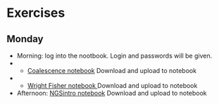 # Exercises

## Monday
- Morning: log into the nootbook. Login and passwords will be given.
- - [Coalescence notebook](CoulTutorial.ipynb) Download and upload to notebook
- - [Wright Fisher notebook ](WrightFisherTutorial.ipynb) Download and upload to notebook
- Afternoon: [NGSintro notebook](NGSintro.ipynb) Download and upload to notebook

<!-- 
## Tuesday
- Morning: [NGS inference notebook](NGS_inference.ipynb) Download and upload to notebook
- Afternoon: [Admixture inference notebook](admixExercise_popgen24.ipynb) Download and upload to notebook
- - Solutions: [Solutions to the exercises](AdmixtureSolutions2024.pdf)
 

## Wednessday
- morning: [PCA from NGS](summer2024-PCA.ipynb)
 - - [Bonus PCA with called genotypes](summer2024-PCA-CalledGenotypes.ipynb)
- Afternoon: [D/f statistics and ancient geneflow notebook](f_stats.ipynb)
## Thursday
- Morning: [Finestructure notebook](ChromoPainterFineSTRUCTUREPractical.ipynb) Download and upload to notebook
- - Solutions: [Solutions to the exercises](CopenhagenPopgenWorkshop2024_ChromoPainterFineSTRUCTUREPracticalSOLN.pdf)
- Afternoon: [Detecting genomic regions under (positive) selection](SelectionScans.ipynb) Download and upload to notebook

## Friday
- Morning: [Dating admixture notebook](DatingAdmixture.ipynb) Download and upload to notebook
- - Solutions: [Solutions to the exercises](CopenhagenPopgenWorkshop2024_DatingAdmixturePracticalSOLN.pdf)
- Afternoon: [Demography Inference](summer2024-PSMC_tutorial_2024.ipynb) Download and upload to notebook
 -->

